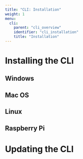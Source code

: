 ```yaml
---
title: "CLI: Installation"
weight: 1
menu:
  cli:
    parent: "cli_overview"
    identifier: "cli_installation"
    title: "Installation"
---
```


# Installing the CLI

## Windows

## Mac OS

## Linux

## Raspberry Pi

# Updating the CLI